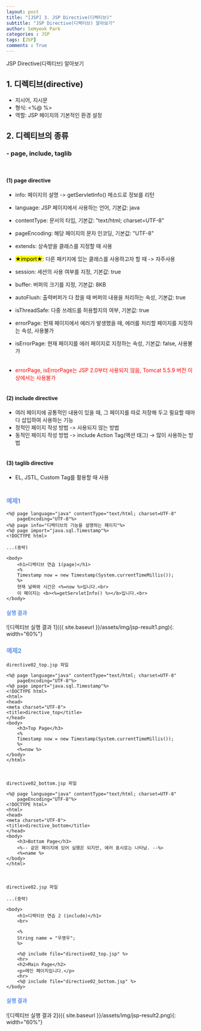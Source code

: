 ```yaml
---
layout: post
title: "[JSP] 3. JSP Directive(디렉티브)"
subtitle: "JSP Directive(디렉티브) 알아보기"
author: SeHyeok Park
categories : JSP
tags: [JSP]
comments : True
---
```

<div id='preview' class='display-none'>
JSP Directive(디렉티브) 알아보기
</div>

## 1. 디렉티브(directive)
- 지시어, 지시문
- 형식: <%@ %>
- 역할: JSP 페이지의 기본적인 환경 설정

## 2. 디렉티브의 종류
### - page, include, taglib
<br>

#### (1) page directive
- info: 페이지의 설명 -> getServletInfo() 메소드로 정보를 리턴
- language: JSP 페이지에서 사용하는 언어, 기본값: java
- contentType: 문서의 타입, 기본값: "text/html; charset=UTF-8"
- pageEncoding: 해당 페이지의 문자 인코딩, 기본값: "UTF-8"
- extends: 상속받을 클래스를 지정할 때 사용
- <mark>★import★</mark>: 다른 패키지에 있는 클래스를 사용하고자 할 때 -> 자주사용
- session: 세션의 사용 여부를 지정, 기본값: true
- buffer: 버퍼의 크기를 지정, 기본값: 8KB
- autoFlush: 출력버퍼가 다 찼을 때 버퍼의 내용을 처리하는 속성, 기본값: true
- isThreadSafe: 다중 쓰레드를 허용할지의 여부, 기본값: true
- errorPage: 현재 페이지에서 에러가 발생했을 때, 에러를 처리할 페이지를 지정하는 속성, 사용불가
- isErrorPage: 현재 페이지를 에러 페이지로 지정하는 속성, 기본값: false, 사용불가<br><br>

- <span style="color:red">errorPage, isErrorPage는 JSP 2.0부터 사용되지 않음, Tomcat 5.5.9 버전 이상에서는 사용불가</span>
<br><br>

#### (2) include directive
- 여러 페이지에 공통적인 내용이 있을 때, 그 페이지를 따로 저장해 두고 필요할 때마다 삽입하여 사용하는 기능
- 정적인 페이지 작성 방법 -> 사용되지 않는 방법
- 동적인 페이지 작성 방법 -> include Action Tag(액션 태그) -> 많이 사용하는 방법
<br><br>

#### (3) taglib directive
- EL, JSTL, Custom Tag를 활용할 때 사용
<br><br>

### <span style="color:cornflowerblue">예제1</span>
```
<%@ page language="java" contentType="text/html; charset=UTF-8"
    pageEncoding="UTF-8"%>
<%@ page info="디렉티브의 기능을 설명하는 페이지"%>
<%@ page import="java.sql.Timestamp"%>
<!DOCTYPE html>

...(중략)

<body>
	<h1>디렉티브 연습 1(page)</h1>
	<%
	Timestamp now = new Timestamp(System.currentTimeMillis());
	%>
	현재 날짜와 시간은 <%=now %>입니다.<br>
	이 페이지는 <b><%=getServletInfo() %></b>입니다.<br>
</body>
```

#### <span style="color:cornflowerblue">실행 결과</span>
![디렉티브 실행 결과 1]({{ site.baseurl }}/assets/img/jsp-result1.png){: width="60%"}
<br>

### <span style="color:cornflowerblue">예제2</span>
`directive02_top.jsp 파일`

```
<%@ page language="java" contentType="text/html; charset=UTF-8"
    pageEncoding="UTF-8"%>
<%@ page import="java.sql.Timestamp"%>
<!DOCTYPE html>
<html>
<head>
<meta charset="UTF-8">
<title>directive_top</title>
</head>
<body>
	<h3>Top Page</h3>
	<%
	Timestamp now = new Timestamp(System.currentTimeMillis());
	%>
	<%=now %>
</body>
</html>
```
<br>

`directive02_bottom.jsp 파일`
```
<%@ page language="java" contentType="text/html; charset=UTF-8"
    pageEncoding="UTF-8"%>
<!DOCTYPE html>
<html>
<head>
<meta charset="UTF-8">
<title>directive_bottom</title>
</head>
<body>
	<h3>Bottom Page</h3>
	<%-- 같은 페이지에 있어 실행은 되지만, 에러 표시로는 나타남. --%>
	<%=name %>
</body>
</html>
```
<br>

`directive02.jsp 파일`
```
...(중략)

<body>
	<h1>디렉티브 연습 2 (include)</h1>
	<br>
	
	<%
	String name = "우영우";
	%>
	
	<%@ include file="directive02_top.jsp" %>
	<hr>
	<h2>Main Page</h2>
	<p>메인 페이지입니다.</p>
	<hr>
	<%@ include file="directive02_bottom.jsp" %>
</body>
```

#### <span style="color:cornflowerblue">실행 결과</span>
![디렉티브 실행 결과 2]({{ site.baseurl }}/assets/img/jsp-result2.png){: width="60%"}